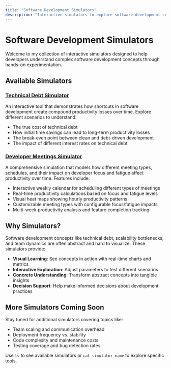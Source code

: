 ```yaml
---
title: "Software Development Simulators"
description: "Interactive simulators to explore software development concepts"
---
```


# Software Development Simulators

Welcome to my collection of interactive simulators designed to help developers understand complex software development concepts through hands-on experimentation.

## Available Simulators

### [Technical Debt Simulator](/simulators/technical-debt-simulator)
An interactive tool that demonstrates how shortcuts in software development create compound productivity losses over time. Explore different scenarios to understand:

- The true cost of technical debt
- How initial time savings can lead to long-term productivity losses
- The break-even point between clean and debt-driven development
- The impact of different interest rates on technical debt

### [Developer Meetings Simulator](/simulators/developer-meetings-simulator)
A comprehensive simulation that models how different meeting types, schedules, and their impact on developer focus and fatigue affect productivity over time. Features include:

- Interactive weekly calendar for scheduling different types of meetings
- Real-time productivity calculations based on focus and fatigue levels
- Visual heat maps showing hourly productivity patterns
- Customizable meeting types with configurable focus/fatigue impacts
- Multi-week productivity analysis and feature completion tracking

## Why Simulators?

Software development concepts like technical debt, scalability bottlenecks, and team dynamics are often abstract and hard to visualize. These simulators provide:

- **Visual Learning**: See concepts in action with real-time charts and metrics
- **Interactive Exploration**: Adjust parameters to test different scenarios
- **Concrete Understanding**: Transform abstract concepts into tangible insights
- **Decision Support**: Help make informed decisions about development practices

## More Simulators Coming Soon

Stay tuned for additional simulators covering topics like:
- Team scaling and communication overhead
- Deployment frequency vs. stability
- Code complexity and maintenance costs
- Testing coverage and bug detection rates

Use `ls` to see available simulators or `cat simulator-name` to explore specific tools.